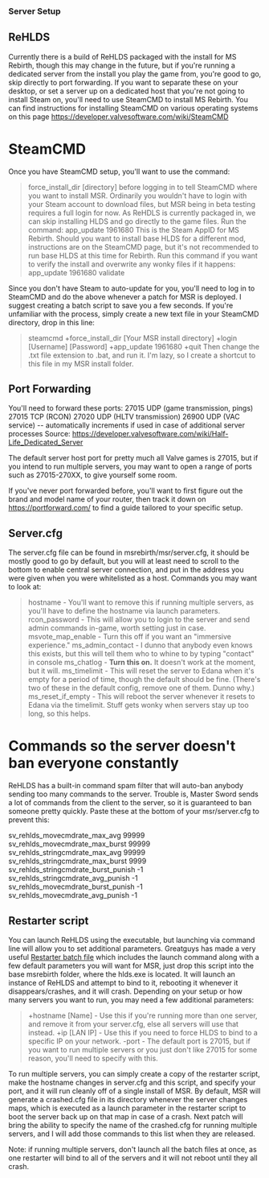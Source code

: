 ### Server Setup
## ReHLDS
Currently there is a build of ReHLDS packaged with the install for MS Rebirth, though this may change in the future, but if you're running a dedicated server from the install you play the game from, you're good to go, skip directly to port forwarding. If you want to separate these on your desktop, or set a server up on a dedicated host that you're not going to install Steam on, you'll need to use SteamCMD to install MS Rebirth. You can find instructions for installing SteamCMD on various operating systems on this page https://developer.valvesoftware.com/wiki/SteamCMD

# SteamCMD
Once you have SteamCMD setup, you'll want to use the command:
> force_install_dir [directory]
before logging in to tell SteamCMD where you want to install MSR. Ordinarily you wouldn't have to login with your Steam account to download files, but MSR being in beta testing requires a full login for now.
As ReHDLS is currently packaged in, we can skip installing HLDS and go directly to the game files. Run the command:
> app_update 1961680
This is the Steam AppID for MS Rebirth. Should you want to install base HLDS for a different mod, instructions are on the SteamCMD page, but it's not recommended to run base HLDS at this time for Rebirth.
Run this command if you want to verify the install and overwrite any wonky files if it happens:
> app_update 1961680 validate

Since you don't have Steam to auto-update for you, you'll need to log in to SteamCMD and do the above whenever a patch for MSR is deployed. I suggest creating a batch script to save you a few seconds. If you're unfamiliar with the process, simply create a new text file in your SteamCMD directory, drop in this line:
> steamcmd +force_install_dir [Your MSR install directory] +login [Username] [Password] +app_update 1961680 +quit
Then change the .txt file extension to .bat, and run it.
I'm lazy, so I create a shortcut to this file in my MSR install folder.

## Port Forwarding
You'll need to forward these ports:
    27015 UDP (game transmission, pings)
    27015 TCP (RCON)
    27020 UDP (HLTV transmission)
    26900 UDP (VAC service) -- automatically increments if used in case of additional server processes
Source: https://developer.valvesoftware.com/wiki/Half-Life_Dedicated_Server

The default server host port for pretty much all Valve games is 27015, but if you intend to run multiple servers, you may want to open a range of ports such as 27015-270XX, to give yourself some room.

If you've never port forwarded before, you'll want to first figure out the brand and model name of your router, then track it down on https://portforward.com/ to find a guide tailored to your specific setup.

## Server.cfg
The server.cfg file can be found in msrebirth/msr/server.cfg, it should be mostly good to go by default, but you will at least need to scroll to the bottom to enable central server connection, and put in the address you were given when you were whitelisted as a host.
Commands you may want to look at:
> hostname - You'll want to remove this if running multiple servers, as you'll have to define the hostname via launch parameters.
> rcon_password - This will allow you to login to the server and send admin commands in-game, worth setting just in case.
> msvote_map_enable - Turn this off if you want an "immersive experience."
> ms_admin_contact - I dunno that anybody even knows this exists, but this will tell them who to whine to by typing "contact" in console
> ms_chatlog - **Turn this on.** It doesn't work at the moment, but it will.
> ms_timelimit - This will reset the server to Edana when it's empty for a period of time, though the default should be fine. (There's two of these in the default config, remove one of them. Dunno why.)
> ms_reset_if_empty - This will reboot the server whenever it resets to Edana via the timelimit. Stuff gets wonky when servers stay up too long, so this helps.

# Commands so the server doesn't ban everyone constantly
ReHLDS has a built-in command spam filter that will auto-ban anybody sending too many commands to the server. Trouble is, Master Sword sends a lot of commands from the client to the server, so it is guaranteed to ban someone pretty quickly. Paste these at the bottom of your msr/server.cfg to prevent this:

  sv_rehlds_movecmdrate_max_avg 99999
  sv_rehlds_movecmdrate_max_burst 99999
  sv_rehlds_stringcmdrate_max_avg 99999
  sv_rehlds_stringcmdrate_max_burst 9999
  sv_rehlds_stringcmdrate_burst_punish -1
  sv_rehlds_stringcmdrate_avg_punish -1
  sv_rehlds_movecmdrate_burst_punish -1
  sv_rehlds_movecmdrate_avg_punish -1


## Restarter script
You can launch ReHLDS using the executable, but launching via command line will allow you to set additional parameters. Greatguys has made a very useful [Restarter batch file](https://github.com/MSRevive/website/files/10714271/Restarter.zip) which includes the launch command along with a few default parameters you will want for MSR, just drop this script into the base msrebirth folder, where the hlds.exe is located. It will launch an instance of ReHLDS and attempt to bind to it, rebooting it whenever it disappears/crashes, and it will crash.
Depending on your setup or how many servers you want to run, you may need a few additional parameters:
> +hostname [Name] - Use this if you're running more than one server, and remove it from your server.cfg, else all servers will use that instead.
> +ip [LAN IP] - Use this if you need to force HLDS to bind to a specific IP on your network.
> -port - The default port is 27015, but if you want to run multiple servers or you just don't like 27015 for some reason, you'll need to specify with this.

To run multiple servers, you can simply create a copy of the restarter script, make the hostname changes in server.cfg and this script, and specify your port, and it will run cleanly off of a single install of MSR. By default, MSR will generate a crashed.cfg file in its directory whenever the server changes maps, which is executed as a launch parameter in the restarter script to boot the server back up on that map in case of a crash. Next patch will bring the ability to specify the name of the crashed.cfg for running multiple servers, and I will add those commands to this list when they are released.

Note: if running multiple servers, don't launch all the batch files at once, as one restarter will bind to all of the servers and it will not reboot until they all crash.
